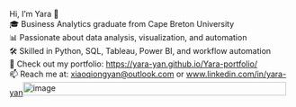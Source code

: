 Hi, I’m Yara 👋  
🎓 Business Analytics graduate from Cape Breton University  
📊 Passionate about data analysis, visualization, and automation  
🛠 Skilled in Python, SQL, Tableau, Power BI, and workflow automation  
📂 Check out my portfolio: https://yara-yan.github.io/Yara-portfolio/  
📫 Reach me at: xiaoqiongyan@outlook.com or www.linkedin.com/in/yara-yan<img width="468" height="24" alt="image" src="https://github.com/user-attachments/assets/7f1c745d-de0e-47b5-a946-8df11079cbb1" />




<!---
Yara-Yan/Yara-Yan is a ✨ special ✨ repository because its `README.md` (this file) appears on your GitHub profile.
You can click the Preview link to take a look at your changes.
--->
